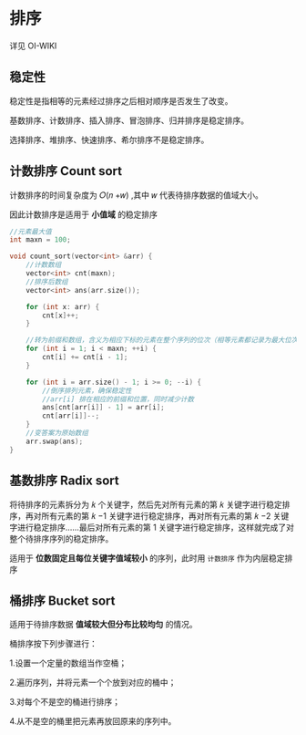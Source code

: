 # 排序
详见 OI-WIKI
## 稳定性
稳定性是指相等的元素经过排序之后相对顺序是否发生了改变。

基数排序、计数排序、插入排序、冒泡排序、归并排序是稳定排序。

选择排序、堆排序、快速排序、希尔排序不是稳定排序。
## 计数排序 Count sort
计数排序的时间复杂度为 𝑂(𝑛 +𝑤) ,其中 𝑤 代表待排序数据的值域大小。

因此计数排序是适用于 **小值域** 的稳定排序
```cpp
//元素最大值
int maxn = 100;

void count_sort(vector<int> &arr) {
    //计数数组
    vector<int> cnt(maxn);
    //排序后数组
    vector<int> ans(arr.size());

    for (int x: arr) {
        cnt[x]++;
    }

    //转为前缀和数组，含义为相应下标的元素在整个序列的位次（相等元素都记录为最大位次）
    for (int i = 1; i < maxn; ++i) {
        cnt[i] += cnt[i - 1];
    }

    for (int i = arr.size() - 1; i >= 0; --i) {
        //倒序排列元素，确保稳定性
        //arr[i] 排在相应的前缀和位置，同时减少计数
        ans[cnt[arr[i]] - 1] = arr[i];
        cnt[arr[i]]--;
    }
    //变答案为原始数组
    arr.swap(ans);
}
```
## 基数排序 Radix sort

将待排序的元素拆分为 𝑘
 个关键字，然后先对所有元素的第 𝑘
 关键字进行稳定排序，再对所有元素的第 𝑘 −1
 关键字进行稳定排序，再对所有元素的第 𝑘 −2
 关键字进行稳定排序……最后对所有元素的第 1
 关键字进行稳定排序，这样就完成了对整个待排序序列的稳定排序。

 适用于 **位数固定且每位关键字值域较小** 的序列，此时用 `计数排序` 作为内层稳定排序

 ## 桶排序 Bucket sort
适用于待排序数据 **值域较大但分布比较均匀** 的情况。

桶排序按下列步骤进行：

1.设置一个定量的数组当作空桶；

2.遍历序列，并将元素一个个放到对应的桶中；

3.对每个不是空的桶进行排序；

4.从不是空的桶里把元素再放回原来的序列中。




